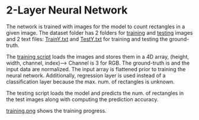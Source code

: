# 2-Layer Neural Network
The network is trained with images for the model to count rectangles in a given image.
The dataset folder has 2 folders for [training](https://github.com/R4VILKHGB/Computer-Vision/tree/5efa61b9afcbde696c9f35a8f7b500b3d373ce81/2-layer-Neural-Network/dataset/train) and [testing](https://github.com/R4VILKHGB/Computer-Vision/tree/5efa61b9afcbde696c9f35a8f7b500b3d373ce81/2-layer-Neural-Network/dataset/test) images and 2 text files: [TrainY.txt](https://github.com/R4VILKHGB/Computer-Vision/blob/ecc30fc1079098f61353070c32fb0223f5a765fe/2-layer-Neural-Network/dataset/TrainY.txt) and [TestY.txt](https://github.com/R4VILKHGB/Computer-Vision/blob/ecc30fc1079098f61353070c32fb0223f5a765fe/2-layer-Neural-Network/dataset/TestY.txt) for training and testing the ground-truth. 

The [training script](https://github.com/R4VILKHGB/Computer-Vision/blob/ecc30fc1079098f61353070c32fb0223f5a765fe/2-layer-Neural-Network/train.m) loads the images and stores them in a 4D array, (height, width, channel, index)--> Channel is 3 for RGB. The ground-truth is and the input data are normalized. The input array is flattened prior to training the neural network. Additionally, regression layer is used instead of a classification layer because the max. num. of rectangles is unknown.

The testing script loads the model and predicts the num. of rectangles in the test images along with computing the prediction accuracy.

[training.png](https://github.com/R4VILKHGB/Computer-Vision/blob/3e9eef0c96dcfded9bb330b927f566c7a5012390/2-layer-Neural-Network/training.png) shows the training progress.

